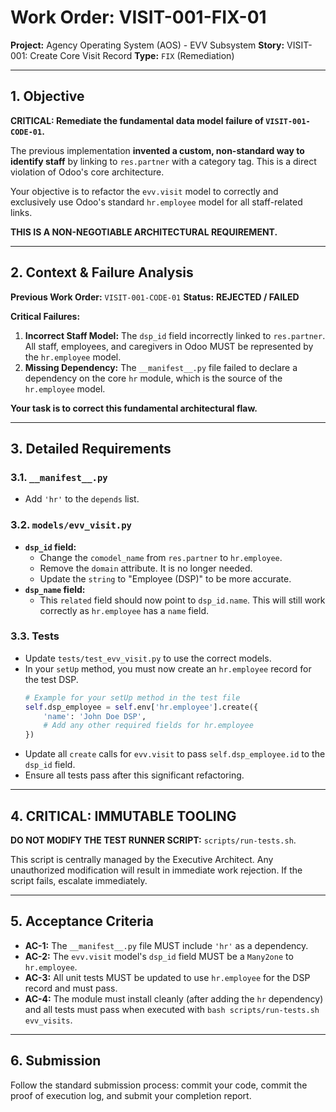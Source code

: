 # Work Order: VISIT-001-FIX-01

**Project:** Agency Operating System (AOS) - EVV Subsystem
**Story:** VISIT-001: Create Core Visit Record
**Type:** `FIX` (Remediation)

---

## 1. Objective

**CRITICAL: Remediate the fundamental data model failure of `VISIT-001-CODE-01`.**

The previous implementation **invented a custom, non-standard way to identify staff** by linking to `res.partner` with a category tag. This is a direct violation of Odoo's core architecture.

Your objective is to refactor the `evv.visit` model to correctly and exclusively use Odoo's standard `hr.employee` model for all staff-related links.

**THIS IS A NON-NEGOTIABLE ARCHITECTURAL REQUIREMENT.**

---

## 2. Context & Failure Analysis

**Previous Work Order:** `VISIT-001-CODE-01`
**Status:** **REJECTED / FAILED**

**Critical Failures:**
1.  **Incorrect Staff Model:** The `dsp_id` field incorrectly linked to `res.partner`. All staff, employees, and caregivers in Odoo MUST be represented by the `hr.employee` model.
2.  **Missing Dependency:** The `__manifest__.py` file failed to declare a dependency on the core `hr` module, which is the source of the `hr.employee` model.

**Your task is to correct this fundamental architectural flaw.**

---

## 3. Detailed Requirements

### 3.1. `__manifest__.py`
-   Add `'hr'` to the `depends` list.

### 3.2. `models/evv_visit.py`
-   **`dsp_id` field:**
    -   Change the `comodel_name` from `res.partner` to `hr.employee`.
    -   Remove the `domain` attribute. It is no longer needed.
    -   Update the `string` to "Employee (DSP)" to be more accurate.
-   **`dsp_name` field:**
    -   This `related` field should now point to `dsp_id.name`. This will still work correctly as `hr.employee` has a `name` field.

### 3.3. Tests
-   Update `tests/test_evv_visit.py` to use the correct models.
-   In your `setUp` method, you must now create an `hr.employee` record for the test DSP.
    ```python
    # Example for your setUp method in the test file
    self.dsp_employee = self.env['hr.employee'].create({
        'name': 'John Doe DSP',
        # Add any other required fields for hr.employee
    })
    ```
-   Update all `create` calls for `evv.visit` to pass `self.dsp_employee.id` to the `dsp_id` field.
-   Ensure all tests pass after this significant refactoring.

---

## 4. CRITICAL: IMMUTABLE TOOLING

**DO NOT MODIFY THE TEST RUNNER SCRIPT:** `scripts/run-tests.sh`.

This script is centrally managed by the Executive Architect. Any unauthorized modification will result in immediate work rejection. If the script fails, escalate immediately.

---

## 5. Acceptance Criteria

-   **AC-1:** The `__manifest__.py` file MUST include `'hr'` as a dependency.
-   **AC-2:** The `evv.visit` model's `dsp_id` field MUST be a `Many2one` to `hr.employee`.
-   **AC-3:** All unit tests MUST be updated to use `hr.employee` for the DSP record and must pass.
-   **AC-4:** The module must install cleanly (after adding the `hr` dependency) and all tests must pass when executed with `bash scripts/run-tests.sh evv_visits`.

---

## 6. Submission

Follow the standard submission process: commit your code, commit the proof of execution log, and submit your completion report.
